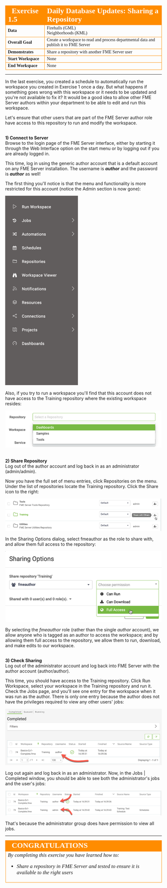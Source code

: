 <!--Exercise Section-->

<table style="border-spacing: 0px;border-collapse: collapse;font-family:serif">
<tr>
<td width=25% style="vertical-align:middle;background-color:darkorange;border: 2px solid darkorange">
<i class="fa fa-cogs fa-lg fa-pull-left fa-fw" style="color:white;padding-right: 12px;vertical-align:text-top"></i>
<span style="color:white;font-size:x-large;font-weight: bold">Exercise 1.5</span>
</td>
<td style="border: 2px solid darkorange;background-color:darkorange;color:white">
<span style="color:white;font-size:x-large;font-weight: bold">Daily Database Updates: Sharing a Repository</span>
</td>
</tr>

<tr>
<td style="border: 1px solid darkorange; font-weight: bold">Data</td>
<td style="border: 1px solid darkorange">Firehalls (GML)<br>Neighborhoods (KML)</td>
</tr>

<tr>
<td style="border: 1px solid darkorange; font-weight: bold">Overall Goal</td>
<td style="border: 1px solid darkorange">Create a workspace to read and process departmental data and publish it to FME Server</td>
</tr>

<tr>
<td style="border: 1px solid darkorange; font-weight: bold">Demonstrates</td>
<td style="border: 1px solid darkorange">Share a repository with another FME Server user</td>
</tr>

<tr>
<td style="border: 1px solid darkorange; font-weight: bold">Start Workspace</td>
<td style="border: 1px solid darkorange">None</td>
</tr>

<tr>
<td style="border: 1px solid darkorange; font-weight: bold">End Workspace</td>
<td style="border: 1px solid darkorange">None</td>
</tr>

</table>

---
In the last exercise, you created a schedule to automatically run the workspace you created in Exercise 1 once a day. But what happens if something goes wrong with this workspace or it needs to be updated and you're not available to fix it? It would be a good idea to allow other FME Server authors within your department to be able to edit and run this workspace.

Let's ensure that other users that are part of the FME Server author role have access to this repository to run and modify the workspace.  

<br>**1) Connect to Server**
<br>Browse to the login page of the FME Server interface, either by starting it through the Web Interface option on the start menu or by logging out if you are already logged in.

This time, log in using the generic author account that is a default account on any FME Server installation. The username is ***author*** and the password is ***author*** as well!

The first thing you'll notice is that the menu and functionality is more restricted for this account (notice the Admin section is now gone):

![](./Images/Img1.227.Ex3.AuthorMenu.png)

Also, if you try to run a workspace you'll find that this account does not have access to the Training repository where the existing workspace resides:

![](./Images/Img1.228.Ex3.AuthorRepository.png)

<br>**2) Share Repository**
<br>Log out of the author account and log back in as an administrator (admin/admin).

Now you have the full set of menu entries, click Repositories on the menu. Under the list of repositories locate the Training repository. Click the Share icon to the right:

![](./Images/Img1.229.Ex3.ShareButton.png)

In the Sharing Options dialog, select fmeauthor as the role to share with, and allow them full access to the repository:

![](./Images/Img1.230.Ex3.ShareDialog.png)

By selecting the *fmeauthor* role (rather than the single *author* account), we allow anyone who is tagged as an author to access the workspace; and by allowing them full access to the repository, we allow them to run, download, and make edits to our workspace.

<br>**3) Check Sharing**
<br>Log out of the administrator account and log back into FME Server with the author account (author/author).

This time, you should have access to the Training repository. Click Run Workspace, select your workspace in the Training repository and run it. Check the Jobs page, and you'll see one entry for the workspace when it was run as the author. There is only one entry because the author does not have the privileges required to view any other users' jobs:

![](./Images/Img1.231.Ex3.CompletedJobAuthor.png)


Log out again and log back in as an administrator. Now, in the Jobs | Completed window, you should be able to see both the administrator's jobs and the user's jobs:

![](./Images/Img1.232.Ex3.MultiUserJobsList.png)

That's because the administrator group does have permission to view all jobs.

---

<!--Exercise Congratulations Section-->

<table style="border-spacing: 0px">
<tr>
<td style="vertical-align:middle;background-color:darkorange;border: 2px solid darkorange">
<i class="fa fa-thumbs-o-up fa-lg fa-pull-left fa-fw" style="color:white;padding-right: 12px;vertical-align:text-top"></i>
<span style="color:white;font-size:x-large;font-weight: bold;font-family:serif">CONGRATULATIONS</span>
</td>
</tr>

<tr>
<td style="border: 1px solid darkorange">
<span style="font-family:serif; font-style:italic; font-size:larger">
By completing this exercise you have learned how to:
<br>
<ul><li>Share a repository in FME Server and tested to ensure it is available to the right users</li></ul>
</span>
</td>
</tr>
</table>
